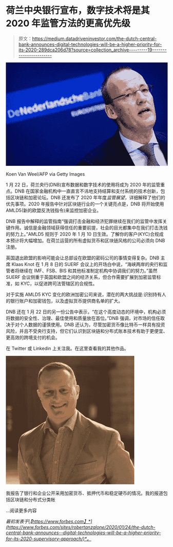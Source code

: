 # 荷兰中央银行宣布，数字技术将是其 2020 年监管方法的更高优先级

> 原文：<https://medium.datadriveninvestor.com/the-dutch-central-bank-announces-digital-technologies-will-be-a-higher-priority-for-its-2020-289dca206d78?source=collection_archive---------19----------------------->

![](img/18d9e9c0b50b53a5f83497efad32d922.png)

Koen Van Weel/AFP via Getty Images

1 月 22 日，荷兰央行(DNB)宣布数据和数字技术的使用将成为 2020 年的监管重点。DNB 在国家金融机构中一直直言不讳地支持结算和支付系统的技术创新，包括区块链和加密论坛。DNB 还发布了 2020 年年度*监管展望*，详细解释了他们的优先事项。2020 年报告中针对区块链行业的一个关键亮点是，DNB 将开始使用 AMLD5(新的欧盟反洗钱指令)来监控加密企业。

DNB 报告中解释的监管指南“强调打击金融和经济犯罪继续在我们的监管中发挥关键作用。诚信是金融领域获得信任的重要前提，社会的目光都集中在我们打击洗钱的努力上。”AMLD5 规则于 2020 年 1 月 10 日生效。了解你的客户(KYC)合规成本预计将大幅增加。在荷兰运营的所有虚拟货币和区块链风格的公司必须向 DNB 注册。

英国退出欧盟的影响可能会让总部设在欧盟的密码公司的事情变得复杂。DNB 主席 Klaas Knot 在 1 月 8 日的 SUERF 会议上的开场白中说，“海峡两岸的央行和监管者将继续在 IMF、FSB、BIS 和其他标准制定机构中协调我们的努力。”虽然 SUERF 会议侧重于英国和欧盟之间的经济关系，但合作需要扩展到加密监管标准，如 KYC，以促进跨司法管辖区的合规性。

对于实施 AMLD5 KYC 变化的欧洲加密公司来说，潜在的两大挑战是:识别持有人的银行账户和加密钱包，以及虚拟货币提供商名单的扩大。

DNB 还在 1 月 22 日的另一份公告中表示，“在这个高度动态的环境中，机构必须将数据的安全性、治理、最佳使用和质量放在首位。”DNB 强调，对市场的信任取决于对个人数据的谨慎使用。DNB 还认为，尽管加密货币像比特币一样具有投资风险，并且不受央行支持，但它们认识到区块链和分布式账本技术有助于更便宜、更高效的跨境支付的机会。

在 Twitter 或 Linkedin 上关注我。在这里查看我的其他作品。

![](img/b58ab5c2968e122df4465352296f1275.png)

我报告了银行和企业公开采用加密货币、抵押代币和稳定硬币的情况。我的报道包括区块链和分布式分类帐

…阅读更多内容

*最初发表于*[*【https://www.forbes.com】*](https://www.forbes.com/sites/robertanzalone/2020/01/24/the-dutch-central-bank-announces--digital-technologies-will-be-a-higher-priority-for-its-2020-supervisory-approach/)*。*
